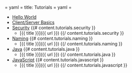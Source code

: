 = yaml =
title: Tutorials
= yaml =

* [Hello World](/tutorials/hello-world.html)
* [Client/Server Basics](/tutorials/basics.html)
* [Security](/tutorials/security/)
  {{# content.tutorials.security }}
  * [{{ title }}]({{ url }})
  {{/ content.tutorials.security }}
* [Naming](/tutorials/naming/)
  {{# content.tutorials.naming }}
  * [{{ title }}]({{ url }})
  {{/ content.tutorials.naming }}
* [Java](/tutorials/java/)
  {{# content.tutorials.java }}
  * [{{ title }}]({{ url }})
  {{/ content.tutorials.java }}
* [JavaScript](/tutorials/javascript/)
  {{# content.tutorials.javascript }}
  * [{{ title }}]({{ url }})
  {{/ content.tutorials.javascript }}
